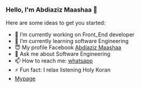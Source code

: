 ### Hello, I'm Abdiaziz Maashaa 👋

Here are some ideas to get you started:

- 🔭 I’m currently working on Front_End developer
- 🌱 I’m currently learning software Engineering
- 😇 My profile Facebook <a href="https://www.facebook.com/abdiaziz.Africa">Abdiaziz Maashaa</a> 
- 💬 Ask me about Software Engineering
- 📫 How to reach me: <a href="https://wa.me/+252619792712"> whatsapp </a>
- ⚡ Fun fact: I relax listening Holy Koran
- <a href="https://abdiaziz.netlify.app/">Mypage</a>

